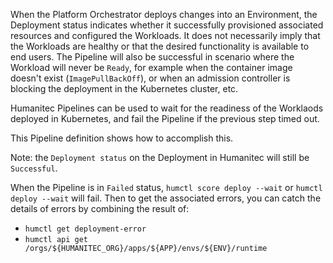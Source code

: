 When the Platform Orchestrator deploys changes into an Environment, the Deployment status indicates whether it successfully provisioned associated resources and configured the Workloads. It does not necessarily imply that the Workloads are healthy or that the desired functionality is available to end users. The Pipeline will also be successful in scenario where the Workload will never be `Ready`, for example when the container image doesn't exist (`ImagePullBackOff`), or when an admission controller is blocking the deployment in the Kubernetes cluster, etc.


Humanitec Pipelines can be used to wait for the readiness of the Worklaods deployed in Kubernetes, and fail the Pipeline if the previous step timed out.

This Pipeline definition shows how to accomplish this.

Note: the `Deployment status` on the Deployment in Humanitec will still be `Successful`.

When the Pipeline is in `Failed` status, `humctl score deploy --wait` or `humctl deploy --wait` will fail. Then to get the associated errors, you can catch the details of errors by combining the result of:
- `humctl get deployment-error`
- `humctl api get /orgs/${HUMANITEC_ORG}/apps/${APP}/envs/${ENV}/runtime`
